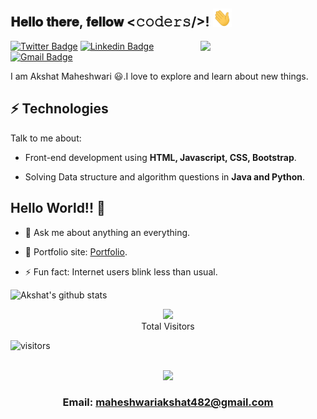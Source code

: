 <h2> 𝐇𝐞𝐥𝐥𝐨 𝐭𝐡𝐞𝐫𝐞, 𝐟𝐞𝐥𝐥𝐨𝐰 <𝚌𝚘𝚍𝚎𝚛𝚜/>! <img src="https://raw.githubusercontent.com/ABSphreak/ABSphreak/master/gifs/Hi.gif" width="30px"></h2>

<img align='right' src='https://user-images.githubusercontent.com/5713670/87202985-820dcb80-c2b6-11ea-9f56-7ec461c497c3.gif' width='200"'>

[![Twitter Badge](https://img.shields.io/badge/-@Akshat0217-1ca0f1?style=flat-square&labelColor=1ca0f1&logo=twitter&logoColor=white&link=https://twitter.com/Akshat0217)](https://twitter.com/Akshat0217)
[![Linkedin Badge](https://img.shields.io/badge/-AkshatMaheshwari-blue?style=flat-square&logo=Linkedin&logoColor=white&link=https://www.linkedin.com/in/akshat-maheshwari--/)](https://www.linkedin.com/in/akshat-maheshwari--/) 
[![Gmail Badge](https://img.shields.io/badge/-maheshwariakshat482@gmail.com-c14438?style=flat-square&logo=Gmail&logoColor=white&link=mailto:maheshwariakshat4822@gmail.com)](mailto:maheshwariakshat482@gmail.com)

I am Akshat Maheshwari 😃.I love to explore and learn about new things.
## ⚡ Technologies
Talk to me about:
- Front-end development using **HTML, Javascript, CSS, Bootstrap**.
<!-- - Backend development using **NodeJs, Django**. -->
- Solving Data structure and algorithm questions in **Java and Python**.
## Hello World!! 🤔
- 💬 Ask me about anything an everything.
<!-- - 📫 Read my blogs: [Harsh Blog](https://medium.com/harsh-kumar-khatri). -->
- 🎯 Portfolio site: [Portfolio](https://maheshwariakshat.netlify.app/).
<!-- - 🔔 Subscribe:- [Akshat Maheshwari](#). -->
- ⚡ Fun fact: Internet users blink less than usual.

![Akshat's github stats](https://github-readme-stats.vercel.app/api?username=akshatmaheshwari1702&show_icons=true)
<p align="center">
<img src="https://profile-counter.glitch.me/{akshatmaheshwari1702}/count.svg" /><br>
  Total Visitors 
</p>


![visitors](https://visitor-badge.glitch.me/badge?page_id=akshatmaheshwari1702.akshatmaheshwari1702)
<p align="center">
 <br />
  <img src="https://github-readme-stats.vercel.app/api?username=akshatmaheshwari1702&show_icons=true" />
 <h3 align="center"> Email: <a href="mailto:maheshwariakshat482@gmail.com">maheshwariakshat482@gmail.com</a></h3>
 <!-- <h3 align="center"> Contact: <a href="tel:+919685970000">9685970000</a></h3> -->
 
</p>



